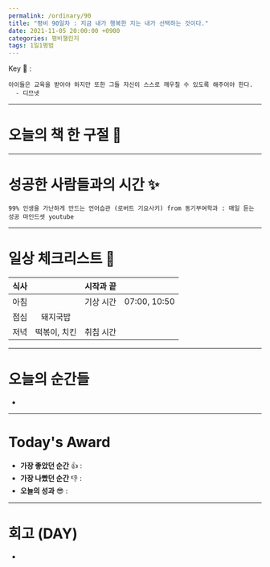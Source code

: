 ```yaml
---
permalink: /ordinary/90
title: "평비 90일차 : 지금 내가 행복한 지는 내가 선택하는 것이다."
date: 2021-11-05 20:00:00 +0900
categories: 평비챌린지
tags: 1일1평범
---  
```

Key 🔑 :  
```
아이들은 교육을 받아야 하지만 또한 그들 자신이 스스로 깨우칠 수 있도록 해주어야 한다.
  - 디므넷
```

---
# 오늘의 책 한 구절 📕

---
# 성공한 사람들과의 시간 ✨
`99% 인생을 가난하게 만드는 언어습관 (로버트 기요사키) from 동기부여학과 : 매일 듣는 성공 마인드셋 youtube`  

---
# 일상 체크리스트 📃

| 식사 |  | 시작과 끝 |  |
|:----:|:----:|:----:|:----:|
| 아침 |  | 기상 시간 | 07:00, 10:50 |
| 점심 | 돼지국밥 |  |  |
| 저녁 | 떡볶이, 치킨 | 취침 시간 |  |

---
# 오늘의 순간들
-

---
# Today's Award
- **가장 좋았던 순간** 👍 :  
- **가장 나빴던 순간** 👎 : 
- **오늘의 성과** 😎 : 

---
# 회고 (DAY)
-
